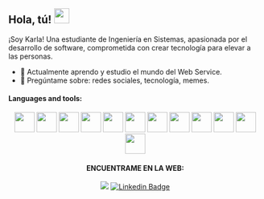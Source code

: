 <h2> Hola, tú! <img src="https://user-images.githubusercontent.com/70911022/183312043-095cc4b6-9fc5-4d34-9eb4-b21fa9de8e50.gif "width="30px"></h2>

¡Soy Karla! Una estudiante de Ingeniería en Sistemas, apasionada por el desarrollo de software, comprometida con crear tecnología para elevar a las personas.

- 🌱 Actualmente aprendo y estudio el mundo del Web Service.
- 👀 Pregúntame sobre: redes sociales, tecnología, memes. 

#### Languages and tools:

<p align="center">
  <div align="center">
    <code><img height="40" src="https://user-images.githubusercontent.com/70911022/183310601-2fb150bd-d30d-43a3-ab16-c9b738b3fb50.svg"></code> 
    <code><img height="40" src="https://user-images.githubusercontent.com/70911022/183310629-3c305ead-3024-4515-94ad-ebec154e37bb.png"></code>
    <code><img height="40" src="https://user-images.githubusercontent.com/70911022/183310651-7d36837b-6db5-466d-a05f-82b32c719029.png"></code> 
    <code><img height="40" src="https://user-images.githubusercontent.com/70911022/183310655-6a2f7f4b-fe33-4205-92af-1a9c5368f75e.png"></code> 
    <code><img height="40" src="https://user-images.githubusercontent.com/70911022/183310681-d0c93fbf-a9e9-4f9b-be6d-fda488991ccf.png"></code> 
    <code><img height="40" src="https://user-images.githubusercontent.com/70911022/183310771-30632c24-16a7-4d26-9426-f7d759d1f8b9.png"></code> 
    <code><img height="40" src="https://user-images.githubusercontent.com/70911022/183310709-c85708df-0bed-4842-af1e-e3b60e23dacb.png"></code> 
    <code><img height="40" src="https://user-images.githubusercontent.com/70911022/183310688-7b18e23e-5eeb-4c9d-98f9-ae82f6e834df.png"></code> 
    <code><img height="40" src="https://user-images.githubusercontent.com/70911022/183310683-2f68b952-71d6-4044-9285-86f824f919e3.jpg"></code> 
    <code><img height="40" src="https://user-images.githubusercontent.com/70911022/183310747-ae03035a-adbd-4643-b085-d396afef3b0b.jpeg"></code> 
    <code><img height="40" src="https://user-images.githubusercontent.com/70911022/183310757-f3ca6827-6417-4a37-8129-b6aff147e29f.png"></code> 
    <code><img height="40" src="https://user-images.githubusercontent.com/70911022/183310766-81f7919d-f085-4a42-85c5-6e85c61ab74c.png"></code> 
  </div>
  

<div align="center">
  <h4>ENCUENTRAME EN LA WEB:</h4>
  
   [![](https://img.shields.io/badge/Twitter-1DA1F2?style=for-the-badge&logo=twitter&logoColor=white)](https://twitter.com/iamkarla_m) 
   [![Linkedin Badge](https://img.shields.io/badge/LinkedIn-0077B5?style=for-the-badge&logo=linkedin&logoColor=white)](https://www.linkedin.com/in/karla-pazan-mera26/)

  <!--  ![](https://komarev.com/ghpvc/?username=your-github-KarlyPM&color=dc143c) -->
</div>

